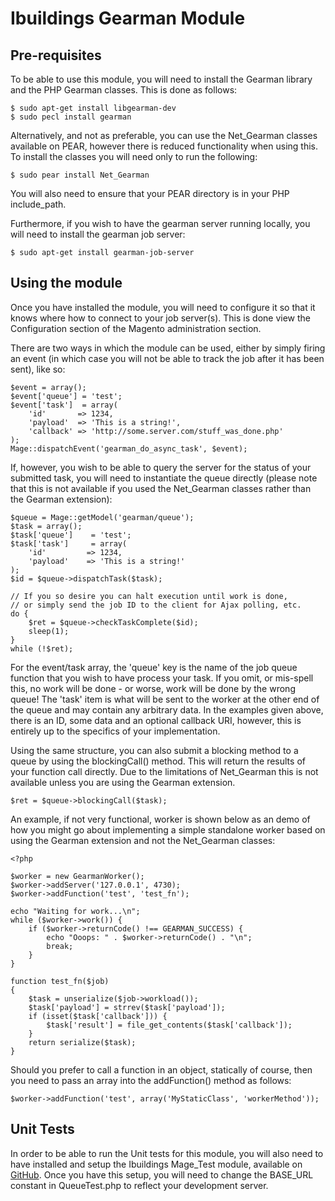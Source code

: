 Ibuildings Gearman Module
=========================

Pre-requisites
---------------
To be able to use this module, you will need to install the Gearman library
and the PHP Gearman classes.  This is done as follows:

    $ sudo apt-get install libgearman-dev
    $ sudo pecl install gearman
    
Alternatively, and not as preferable, you can use the Net_Gearman classes
available on PEAR, however there is reduced functionality when using this. To
install the classes you will need only to run the following:

    $ sudo pear install Net_Gearman

You will also need to ensure that your PEAR directory is in your PHP
include_path.  

Furthermore, if you wish to have the gearman server running locally, you will
need to install the gearman job server:

    $ sudo apt-get install gearman-job-server

Using the module
-----------------
Once you have installed the module, you will need to configure it so that it
knows where how to connect to your job server(s).  This is done view the Configuration section of the Magento administration section.

There are two ways in which the module can be used, either by simply firing an
event (in which case you will not be able to track the job after it has been
sent), like so:

    $event = array();
    $event['queue'] = 'test';
    $event['task']  = array(
        'id'       => 1234,
        'payload'  => 'This is a string!',
        'callback' => 'http://some.server.com/stuff_was_done.php'
    );
    Mage::dispatchEvent('gearman_do_async_task', $event);

If, however, you wish to be able to query the server for the status of your
submitted task, you will need to instantiate the queue directly (please note
that this is not available if you used the Net_Gearman classes rather than the
Gearman extension):

    $queue = Mage::getModel('gearman/queue');
    $task = array();
    $task['queue']    = 'test';
    $task['task']     = array(
        'id'         => 1234,
        'payload'    => 'This is a string!'
    );
    $id = $queue->dispatchTask($task);
    
    // If you so desire you can halt execution until work is done,
    // or simply send the job ID to the client for Ajax polling, etc.
    do {
        $ret = $queue->checkTaskComplete($id);
        sleep(1);
    }
    while (!$ret);

For the event/task array, the 'queue' key is the name of the job queue
function that you wish to have process your task.  If you omit, or mis-spell
this, no work will be done - or worse, work will be done by the wrong queue!  The 'task' item is what will be sent to the worker at the other end of the
queue and may contain any arbitrary data.  In the  examples given above, there
is an ID, some data and an optional callback URI, however, this is entirely up
to the specifics of your implementation.

Using the same structure, you can also submit a blocking method to a queue by
using the blockingCall() method. This will return the results of your function
call directly.  Due to the limitations of Net_Gearman this is not available
unless you are using the Gearman extension.


    $ret = $queue->blockingCall($task);

An example, if not very functional, worker is shown below as an demo of how
you might go about implementing a simple standalone worker based on using the Gearman extension and not the Net_Gearman classes:

    <?php

    $worker = new GearmanWorker();
    $worker->addServer('127.0.0.1', 4730);
    $worker->addFunction('test', 'test_fn');

    echo "Waiting for work...\n";
    while ($worker->work()) {
        if ($worker->returnCode() !== GEARMAN_SUCCESS) {
            echo "Ooops: " . $worker->returnCode() . "\n";
            break;
        }
    }

    function test_fn($job)
    {
        $task = unserialize($job->workload());
        $task['payload'] = strrev($task['payload']);
        if (isset($task['callback'])) {
            $task['result'] = file_get_contents($task['callback']);
        }
        return serialize($task);
    }

Should you prefer to call a function in an object, statically of course, then
you need to pass an array into the addFunction() method as follows:

    $worker->addFunction('test', array('MyStaticClass', 'workerMethod'));

Unit Tests
----------
In order to be able to run the Unit tests for this module, you will also need 
to have installed and setup the Ibuildings Mage_Test module, available on 
[GitHub](/ibuildings/Mage_Test).  Once you have this setup, you will need to
change the BASE_URL constant in QueueTest.php to reflect your development
server.